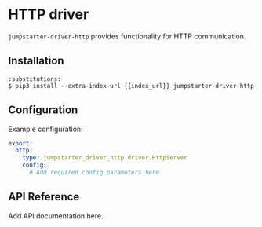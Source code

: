 # HTTP driver

`jumpstarter-driver-http` provides functionality for HTTP communication.

## Installation

```{code-block} console
:substitutions:
$ pip3 install --extra-index-url {{index_url}} jumpstarter-driver-http
```

## Configuration

Example configuration:

```yaml
export:
  http:
    type: jumpstarter_driver_http.driver.HttpServer
    config:
      # Add required config parameters here
```

## API Reference

Add API documentation here.
